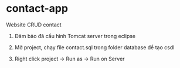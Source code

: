 # contact-app
Website CRUD contact

1. Đảm bảo đã cấu hình Tomcat server trong eclipse

2. Mở project, chạy file contact.sql trong folder database để tạo csdl

3. Right click project -> Run as -> Run on Server
